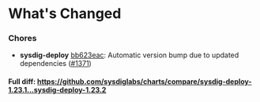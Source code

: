 # What's Changed

### Chores
- **sysdig-deploy** [bb623eac](https://github.com/sysdiglabs/charts/commit/bb623eac29888989d69dbeea3c902a252239eef2): Automatic version bump due to updated dependencies ([#1371](https://github.com/sysdiglabs/charts/issues/1371))
#### Full diff: https://github.com/sysdiglabs/charts/compare/sysdig-deploy-1.23.1...sysdig-deploy-1.23.2
